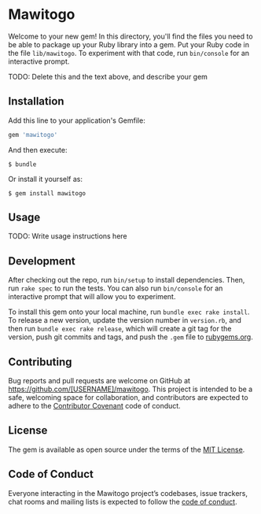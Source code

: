# Mawitogo

Welcome to your new gem! In this directory, you'll find the files you need to be able to package up your Ruby library into a gem. Put your Ruby code in the file `lib/mawitogo`. To experiment with that code, run `bin/console` for an interactive prompt.

TODO: Delete this and the text above, and describe your gem

## Installation

Add this line to your application's Gemfile:

```ruby
gem 'mawitogo'
```

And then execute:

    $ bundle

Or install it yourself as:

    $ gem install mawitogo

## Usage

TODO: Write usage instructions here

## Development

After checking out the repo, run `bin/setup` to install dependencies. Then, run `rake spec` to run the tests. You can also run `bin/console` for an interactive prompt that will allow you to experiment.

To install this gem onto your local machine, run `bundle exec rake install`. To release a new version, update the version number in `version.rb`, and then run `bundle exec rake release`, which will create a git tag for the version, push git commits and tags, and push the `.gem` file to [rubygems.org](https://rubygems.org).

## Contributing

Bug reports and pull requests are welcome on GitHub at https://github.com/[USERNAME]/mawitogo. This project is intended to be a safe, welcoming space for collaboration, and contributors are expected to adhere to the [Contributor Covenant](http://contributor-covenant.org) code of conduct.

## License

The gem is available as open source under the terms of the [MIT License](http://opensource.org/licenses/MIT).

## Code of Conduct

Everyone interacting in the Mawitogo project’s codebases, issue trackers, chat rooms and mailing lists is expected to follow the [code of conduct](https://github.com/[USERNAME]/mawitogo/blob/master/CODE_OF_CONDUCT.md).
